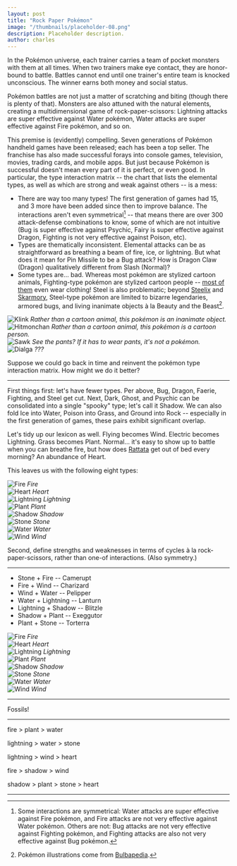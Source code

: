 ```yaml
---
layout: post
title: "Rock Paper Pokémon"
image: "/thumbnails/placeholder-08.png"
description: Placeholder description.
author: charles
---
```


In the Pokémon universe, each trainer carries a team of pocket monsters with them at all times. When two trainers make eye contact, they are honor-bound to battle. Battles cannot end until one trainer's entire team is knocked unconscious. The winner earns both money and social status.

Pokémon battles are not just a matter of scratching and biting (though there is plenty of that). Monsters are also attuned with the natural elements, creating a multidimensional game of rock-paper-scissors: Lightning attacks are super effective against Water pokémon, Water attacks are super effective against Fire pokémon, and so on.

This premise is (evidently) compelling. Seven generations of Pokémon handheld games have been released; each has been a top seller. The franchise has also made successful forays into console games, television, movies, trading cards, and mobile apps. But just because Pokémon is successful doesn't mean every part of it is perfect, or even good. In particular, the type interaction matrix -- the chart that lists the elemental types, as well as which are strong and weak against others -- is a mess:

- There are way too many types! The first generation of games had 15, and 3 more have been added since then to improve balance. The interactions aren't even symmetrical[^1] -- that means there are over 300 attack-defense combinations to know, some of which are not intuitive (Bug is super effective against Psychic, Fairy is super effective against Dragon, Fighting is not very effective against Poison, etc).
- Types are thematically inconsistent. Elemental attacks can be as straightforward as breathing a beam of fire, ice, or lightning. But what does it mean for Pin Missile to be a Bug attack? How is Dragon Claw (Dragon) qualitatively different from Slash (Normal)?
- Some types are... bad. Whereas most pokémon are stylized cartoon animals, Fighting-type pokémon are stylized cartoon people -- [most of them](http://bulbapedia.bulbagarden.net/wiki/Fighting_(type)) even wear clothing! Steel is also problematic; beyond [Steelix](http://bulbapedia.bulbagarden.net/wiki/Steelix_(Pok%C3%A9mon)) and [Skarmory](http://bulbapedia.bulbagarden.net/wiki/Skarmory_(Pok%C3%A9mon)), Steel-type pokémon are limited to bizarre legendaries, armored bugs, and living inanimate objects à la Beauty and the Beast[^2].

[^1]: Some interactions are symmetrical: Water attacks are super effective against Fire pokémon, and Fire attacks are not very effective against Water pokémon. Others are not: Bug attacks are not very effective against Fighting pokémon, and Fighting attacks are also not very effective against Bug pokémon.

[^2]: Pokémon illustrations come from [Bulbapedia](http://bulbapedia.bulbagarden.net/wiki/Main_Page).

<div class="tiles">
    <div class="tile">
        <img alt="Klink" src="/assets/images/pokemon/klink.png">
        <em>Rather than a cartoon animal, this pokémon is an inanimate object.</em>
    </div>
    <div class="tile">
        <img alt="Hitmonchan" src="/assets/images/pokemon/hitmonchan.png">
        <em>Rather than a cartoon animal, this pokémon is a cartoon person.</em>
    </div>
    <div class="tile">
        <img alt="Sawk" src="/assets/images/pokemon/sawk.png">
        <em>See the pants? If it has to wear pants, it's not a pokémon. </em>
    </div>
    <div class="tile">
        <img alt="Dialga" src="/assets/images/pokemon/dialga.png">
        <em>???</em>
    </div>
</div>

Suppose we could go back in time and reinvent the pokémon type interaction matrix. How might we do it better?

---

First things first: let's have fewer types. Per above, Bug, Dragon, Faerie, Fighting, and Steel get cut. Next, Dark, Ghost, and Psychic can be consolidated into a single "spooky" type; let's call it Shadow. We can also fold Ice into Water, Poison into Grass, and Ground into Rock -- especially in the first generation of games, these pairs exhibit significant overlap.

Let's tidy up our lexicon as well. Flying becomes Wind. Electric becomes Lightning. Grass becomes Plant. Normal... it's easy to show up to battle when you can breathe fire, but how does [Rattata](http://bulbapedia.bulbagarden.net/wiki/Rattata_(Pok%C3%A9mon)) get out of bed every morning? An abundance of Heart.

This leaves us with the following eight types:

<div class="tiles">
    <div class="tile">
        <img alt="Fire" src="/assets/images/pokemon/ponyta.png">
        <em>Fire</em>
    </div>
    <div class="tile">
        <img alt="Heart" src="/assets/images/pokemon/kangaskhan.png">
        <em>Heart</em>
    </div>
    <div class="tile">
        <img alt="Lightning" src="/assets/images/pokemon/galvantula.png">
        <em>Lightning</em>
    </div>
    <div class="tile">
        <img alt="Plant" src="/assets/images/pokemon/sawsbuck.png">
        <em>Plant</em>
    </div>
    <div class="tile">
        <img alt="Shadow" src="/assets/images/pokemon/arbok.png">
        <em>Shadow</em>
    </div>
    <div class="tile">
        <img alt="Stone" src="/assets/images/pokemon/dwebble.png">
        <em>Stone</em>
    </div>
    <div class="tile">
        <img alt="Water" src="/assets/images/pokemon/spheal.png">
        <em>Water</em>
    </div>
    <div class="tile">
        <img alt="Wind" src="/assets/images/pokemon/doduo.png">
        <em>Wind</em>
    </div>
</div>


Second, define strengths and weaknesses in terms of cycles à la rock-paper-scissors, rather than one-of interactions. (Also symmetry.)

---


- Stone + Fire -- Camerupt
- Fire + Wind -- Charizard
- Wind + Water -- Pelipper
- Water + Lightning -- Lanturn
- Lightning + Shadow -- Blitzle
- Shadow + Plant -- Exeggutor
- Plant + Stone -- Torterra


<div class="tiles">
    <div class="tile">
        <img alt="Fire" src="/assets/images/pokemon/camerupt.png">
        <em>Fire</em>
    </div>
    <div class="tile">
        <img alt="Heart" src="/assets/images/pokemon/charizard.png">
        <em>Heart</em>
    </div>
    <div class="tile">
        <img alt="Lightning" src="/assets/images/pokemon/pelipper.png">
        <em>Lightning</em>
    </div>
    <div class="tile">
        <img alt="Plant" src="/assets/images/pokemon/lanturn.png">
        <em>Plant</em>
    </div>
    <div class="tile">
        <img alt="Shadow" src="/assets/images/pokemon/blitzle.png">
        <em>Shadow</em>
    </div>
    <div class="tile">
        <img alt="Stone" src="/assets/images/pokemon/exeggutor.png">
        <em>Stone</em>
    </div>
    <div class="tile">
        <img alt="Water" src="/assets/images/pokemon/torterra.png">
        <em>Water</em>
    </div>
    <div class="tile">
        <img alt="Wind" src="/assets/images/pokemon/kecleon.png">
        <em>Wind</em>
    </div>
</div>

---

Fossils!

---

fire > plant > water

lightning > water > stone

lightning > wind > heart

fire > shadow > wind

shadow > plant > stone > heart


<!-- hr before the footnotes -->
---
